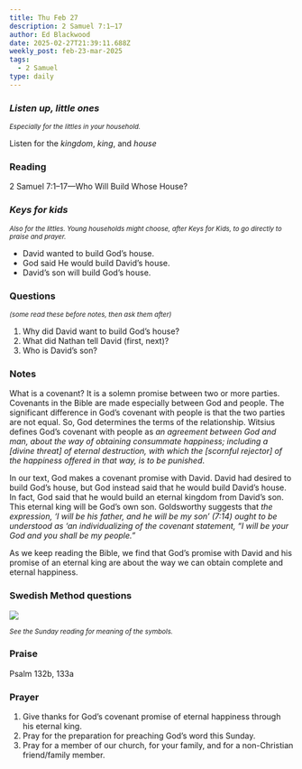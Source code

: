 ```yaml
---
title: Thu Feb 27
description: 2 Samuel 7:1–17
author: Ed Blackwood
date: 2025-02-27T21:39:11.688Z
weekly_post: feb-23-mar-2025
tags:
  - 2 Samuel
type: daily
---
```

### *Listen up, little ones*

<div><small><i>Especially for the littles in your household.</i></small></div>

Listen for the *kingdom*, *king*, and *house*

### Reading

2 Samuel 7:1–17—Who Will Build Whose House?

### *Keys for kids*

<div><small><i>Also for the littles. Young households might choose, after Keys for Kids, to go directly to praise and prayer.</i></small></div>

* David wanted to build God’s house.
* God said He would build David’s house.
* David’s son will build God’s house.

### Questions

<div><small><i>(some read these before notes, then ask them after)</i></small></div>

1. Why did David want to build God’s house?
2. What did Nathan tell David (first, next)?
3. Who is David’s son?

### Notes

What is a covenant? It is a solemn promise between two or more parties. Covenants in the Bible are made especially between God and people. The significant difference in God’s covenant with people is that the two parties are not equal. So, God determines the terms of the relationship. Witsius defines God’s covenant with people as *an agreement between God and man, about the way of obtaining consummate happiness; including a \[divine threat] of eternal destruction, with which the \[scornful rejector] of the happiness offered in that way, is to be punished*.

In our text, God makes a covenant promise with David. David had desired to build God’s house, but God instead said that he would build David’s house. In fact, God said that he would build an eternal kingdom from David’s son. This eternal king will be God’s own son. Goldsworthy suggests that *the expression, ‘I will be his father, and he will be my son’ (7:14) ought to be understood as ‘an individualizing of the covenant statement, “I will be your God and you shall be my people.”*

As we keep reading the Bible, we find that God’s promise with David and his promise of an eternal king are about the way we can obtain complete and eternal happiness.

### Swedish Method questions

![](/static/img/family_worship_study_ed-swedish_questions.png)

<div><small><i>See the Sunday reading for meaning of the symbols.</i></small></div>

### Praise

P﻿salm 132b, 133a

### Prayer

1. Give thanks for God’s covenant promise of eternal happiness through his eternal king.
2. Pray for the preparation for preaching God’s word this Sunday.
3. Pray for a member of our church, for your family, and for a non-Christian friend/family member.
